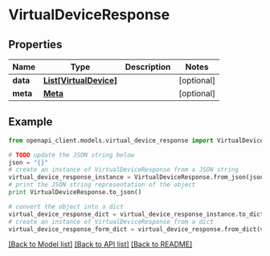# VirtualDeviceResponse


## Properties

Name | Type | Description | Notes
------------ | ------------- | ------------- | -------------
**data** | [**List[VirtualDevice]**](VirtualDevice.md) |  | [optional] 
**meta** | [**Meta**](Meta.md) |  | [optional] 

## Example

```python
from openapi_client.models.virtual_device_response import VirtualDeviceResponse

# TODO update the JSON string below
json = "{}"
# create an instance of VirtualDeviceResponse from a JSON string
virtual_device_response_instance = VirtualDeviceResponse.from_json(json)
# print the JSON string representation of the object
print VirtualDeviceResponse.to_json()

# convert the object into a dict
virtual_device_response_dict = virtual_device_response_instance.to_dict()
# create an instance of VirtualDeviceResponse from a dict
virtual_device_response_form_dict = virtual_device_response.from_dict(virtual_device_response_dict)
```
[[Back to Model list]](../README.md#documentation-for-models) [[Back to API list]](../README.md#documentation-for-api-endpoints) [[Back to README]](../README.md)


